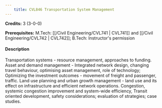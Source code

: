 ```yaml
---
    title: CVL846 Transportation System Management
---
```

**Credits:** 3 (3-0-0)



**Prerequisites:** M.Tech: [[/Civil Engineering/CVL741 | CVL741]] and [[/Civil Engineering/CVL742 | CVL742]]; B.Tech: Instructor's permission

#### Description 
Transportation systems - resource management, approaches to funding. Asset and demand management - Integrated network design, changing travel behaviour, optimising asset management, role of technology; Optimizing the investment outcomes - movement of freight and passenger, traffic. Land use planning and urban growth management - land use and its effect on infrastructure and efficient network operations. Congestion, systemic congestion improvement and system-wide efficiency, Transit oriented development, safety considerations; evaluation of strategies; case studies.